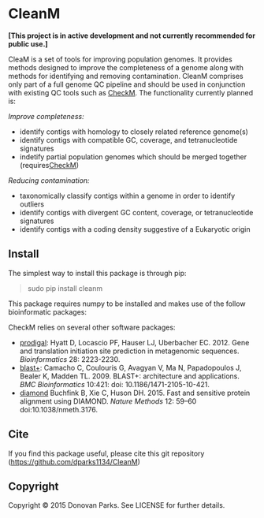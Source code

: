 # CleanM

<b>[This project is in active development and not currently recommended for public use.]</b>

CleaM is a set of tools for improving population genomes. It provides methods designed to improve the completeness of a genome along with methods for identifying and removing contamination. CleanM comprises only part of a full genome QC pipeline and should be used in conjunction with existing QC tools such as [CheckM](https://github.com/Ecogenomics/CheckM/wiki). The functionality currently planned is:

<i>Improve completeness:</i>
* identify contigs with homology to closely related reference genome(s)
* identify contigs with compatible GC, coverage, and tetranucleotide signatures
* indetify partial population genomes which should be merged together (requires[CheckM](https://github.com/Ecogenomics/CheckM/wiki))

<i>Reducing contamination:</i>
* taxonomically classify contigs within a genome in order to identify outliers
* identify contigs with divergent GC content, coverage, or tetranucleotide signatures
* identify contigs with a coding density suggestive of a Eukaryotic origin

## Install

The simplest way to install this package is through pip:
> sudo pip install cleanm

This package requires numpy to be installed and makes use of the follow bioinformatic packages:

CheckM relies on several other software packages:

* [prodigal](http://prodigal.ornl.gov/): Hyatt D, Locascio PF, Hauser LJ, Uberbacher EC. 2012. Gene and translation initiation site prediction in metagenomic sequences. <i>Bioinformatics</i> 28: 2223-2230.
* [blast+](http://blast.ncbi.nlm.nih.gov/Blast.cgi?PAGE_TYPE=BlastDocs&DOC_TYPE=Download): Camacho C, Coulouris G, Avagyan V, Ma N, Papadopoulos J, Bealer K, Madden TL. 2009. BLAST+: architecture and applications. <i>BMC Bioinformatics</i> 10:421: doi: 10.1186/1471-2105-10-421.
* [diamond](http://ab.inf.uni-tuebingen.de/software/diamond/) Buchfink B, Xie C, Huson DH. 2015. Fast and sensitive protein alignment using DIAMOND. <i>Nature Methods</i> 12: 59–60 doi:10.1038/nmeth.3176.

## Cite

If you find this package useful, please cite this git repository (https://github.com/dparks1134/CleanM)

## Copyright

Copyright © 2015 Donovan Parks. See LICENSE for further details.
